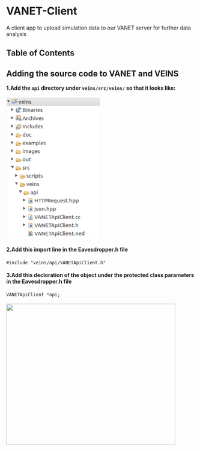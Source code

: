 # VANET-Client
A client app to upload simulation data to our VANET server for further data analysis
## Table of Contents

## Adding the source code to VANET and VEINS
**1.Add the `api` directory under ```veins/src/veins/``` so that it looks like:** <br/><br/>
<img src="./images/apiDirectoryTree.png" width=250 height=375/> <br/><br/>
**2.Add this import line in the Eavesdropper.h file** <br/><br/>
``` #include "veins/api/VANETApiClient.h" ``` <br/><br/>
**3.Add this decloration of the object under the protected class parameters in the Eavesdropper.h file** <br/><br/>
`` VANETApiClient *api; `` <br/><br/>
<img src="./images/eavesdropperhSourceCode.png" width=450 height=375/> <br/><br/>
